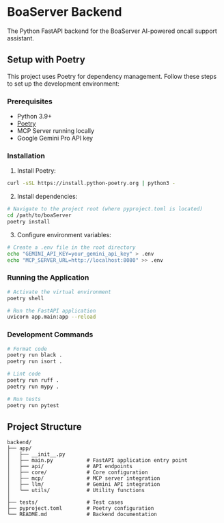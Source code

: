 # BoaServer Backend

The Python FastAPI backend for the BoaServer AI-powered oncall support assistant.

## Setup with Poetry

This project uses Poetry for dependency management. Follow these steps to set up the development environment:

### Prerequisites

- Python 3.9+
- [Poetry](https://python-poetry.org/docs/#installation)
- MCP Server running locally
- Google Gemini Pro API key

### Installation

1. Install Poetry:
```bash
curl -sSL https://install.python-poetry.org | python3 -
```

2. Install dependencies:
```bash
# Navigate to the project root (where pyproject.toml is located)
cd /path/to/boaServer
poetry install
```

3. Configure environment variables:
```bash
# Create a .env file in the root directory
echo "GEMINI_API_KEY=your_gemini_api_key" > .env
echo "MCP_SERVER_URL=http://localhost:8080" >> .env
```

### Running the Application

```bash
# Activate the virtual environment
poetry shell

# Run the FastAPI application
uvicorn app.main:app --reload
```

### Development Commands

```bash
# Format code
poetry run black .
poetry run isort .

# Lint code
poetry run ruff .
poetry run mypy .

# Run tests
poetry run pytest
```

## Project Structure

```
backend/
├── app/
│   ├── __init__.py
│   ├── main.py           # FastAPI application entry point
│   ├── api/              # API endpoints
│   ├── core/             # Core configuration
│   ├── mcp/              # MCP server integration
│   ├── llm/              # Gemini API integration
│   └── utils/            # Utility functions
│
├── tests/                # Test cases
├── pyproject.toml        # Poetry configuration
└── README.md             # Backend documentation
```
